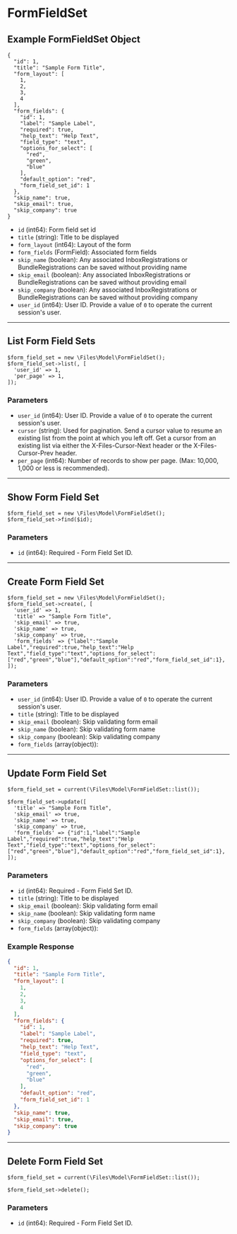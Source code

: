 # FormFieldSet

## Example FormFieldSet Object

```
{
  "id": 1,
  "title": "Sample Form Title",
  "form_layout": [
    1,
    2,
    3,
    4
  ],
  "form_fields": {
    "id": 1,
    "label": "Sample Label",
    "required": true,
    "help_text": "Help Text",
    "field_type": "text",
    "options_for_select": [
      "red",
      "green",
      "blue"
    ],
    "default_option": "red",
    "form_field_set_id": 1
  },
  "skip_name": true,
  "skip_email": true,
  "skip_company": true
}
```

* `id` (int64): Form field set id
* `title` (string): Title to be displayed
* `form_layout` (int64): Layout of the form
* `form_fields` (FormField): Associated form fields
* `skip_name` (boolean): Any associated InboxRegistrations or BundleRegistrations can be saved without providing name
* `skip_email` (boolean): Any associated InboxRegistrations or BundleRegistrations can be saved without providing email
* `skip_company` (boolean): Any associated InboxRegistrations or BundleRegistrations can be saved without providing company
* `user_id` (int64): User ID.  Provide a value of `0` to operate the current session's user.

---

## List Form Field Sets

```
$form_field_set = new \Files\Model\FormFieldSet();
$form_field_set->list(, [
  'user_id' => 1,
  'per_page' => 1,
]);
```


### Parameters

* `user_id` (int64): User ID.  Provide a value of `0` to operate the current session's user.
* `cursor` (string): Used for pagination.  Send a cursor value to resume an existing list from the point at which you left off.  Get a cursor from an existing list via either the X-Files-Cursor-Next header or the X-Files-Cursor-Prev header.
* `per_page` (int64): Number of records to show per page.  (Max: 10,000, 1,000 or less is recommended).

---

## Show Form Field Set

```
$form_field_set = new \Files\Model\FormFieldSet();
$form_field_set->find($id);
```


### Parameters

* `id` (int64): Required - Form Field Set ID.

---

## Create Form Field Set

```
$form_field_set = new \Files\Model\FormFieldSet();
$form_field_set->create(, [
  'user_id' => 1,
  'title' => "Sample Form Title",
  'skip_email' => true,
  'skip_name' => true,
  'skip_company' => true,
  'form_fields' => {"label":"Sample Label","required":true,"help_text":"Help Text","field_type":"text","options_for_select":["red","green","blue"],"default_option":"red","form_field_set_id":1},
]);
```


### Parameters

* `user_id` (int64): User ID.  Provide a value of `0` to operate the current session's user.
* `title` (string): Title to be displayed
* `skip_email` (boolean): Skip validating form email
* `skip_name` (boolean): Skip validating form name
* `skip_company` (boolean): Skip validating company
* `form_fields` (array(object)): 

---

## Update Form Field Set

```
$form_field_set = current(\Files\Model\FormFieldSet::list());

$form_field_set->update([
  'title' => "Sample Form Title",
  'skip_email' => true,
  'skip_name' => true,
  'skip_company' => true,
  'form_fields' => {"id":1,"label":"Sample Label","required":true,"help_text":"Help Text","field_type":"text","options_for_select":["red","green","blue"],"default_option":"red","form_field_set_id":1},
]);
```

### Parameters

* `id` (int64): Required - Form Field Set ID.
* `title` (string): Title to be displayed
* `skip_email` (boolean): Skip validating form email
* `skip_name` (boolean): Skip validating form name
* `skip_company` (boolean): Skip validating company
* `form_fields` (array(object)): 

### Example Response

```json
{
  "id": 1,
  "title": "Sample Form Title",
  "form_layout": [
    1,
    2,
    3,
    4
  ],
  "form_fields": {
    "id": 1,
    "label": "Sample Label",
    "required": true,
    "help_text": "Help Text",
    "field_type": "text",
    "options_for_select": [
      "red",
      "green",
      "blue"
    ],
    "default_option": "red",
    "form_field_set_id": 1
  },
  "skip_name": true,
  "skip_email": true,
  "skip_company": true
}
```

---

## Delete Form Field Set

```
$form_field_set = current(\Files\Model\FormFieldSet::list());

$form_field_set->delete();
```

### Parameters

* `id` (int64): Required - Form Field Set ID.

